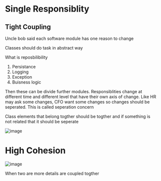 # Single Responsiblity

## Tight Coupling
Uncle bob said each software module has one reason to change

Classes should do task in abstract way

What is reposbilibility

1. Persistance
2. Logging  
4. Exception
5. Buisness logic

Then these can be divide further modules. Responsiblities change at different time and different level that have their own axis of change. Like HR may ask some changes, CFO want some changes so changes should be seperated. This is called seperation concern 

Class elements that belong togther should be togther and if something is not related that it should be seperate

![image](https://user-images.githubusercontent.com/3725274/146653612-a38584bc-b15e-4f14-90b7-bf867af9da0e.png)

# High Cohesion

![image](https://user-images.githubusercontent.com/3725274/146653694-38eb8e92-a648-48d4-a191-9e985c5e5a69.png)



When two are more details are coupled togther
